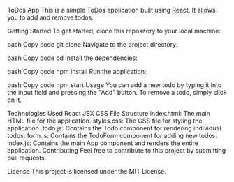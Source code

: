 ToDos App
This is a simple ToDos application built using React. It allows you to add and remove todos.

Getting Started
To get started, clone this repository to your local machine:

bash
Copy code
git clone <repository-url>
Navigate to the project directory:

bash
Copy code
cd <project-directory>
Install the dependencies:

bash
Copy code
npm install
Run the application:

bash
Copy code
npm start
Usage
You can add a new todo by typing it into the input field and pressing the "Add" button. To remove a todo, simply click on it.

Technologies Used
React
JSX
CSS
File Structure
index.html: The main HTML file for the application.
styles.css: The CSS file for styling the application.
todo.js: Contains the Todo component for rendering individual todos.
form.js: Contains the TodoForm component for adding new todos.
index.js: Contains the main App component and renders the entire application.
Contributing
Feel free to contribute to this project by submitting pull requests.

License
This project is licensed under the MIT License.
